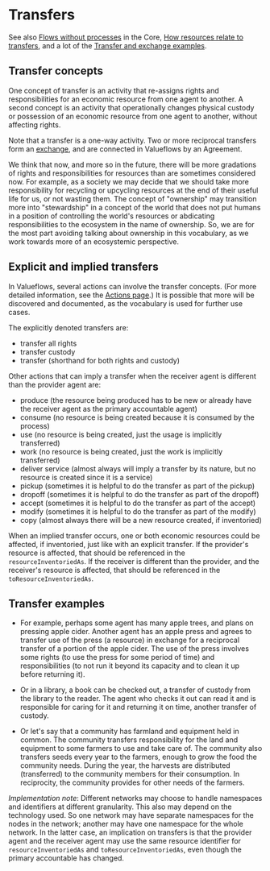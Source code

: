 # Transfers

See also [Flows without processes](../../introduction/core/#flows-without-processes) in the Core, [How resources relate to transfers](../../concepts/resources/#how-resources-relate-to-transfers), and a lot of the [Transfer and exchange examples](../../examples/ex-exchange/).

## Transfer concepts

One concept of transfer is an activity that re-assigns rights and responsibilities for an economic resource from one agent to another.  A second concept is an activity that operationally changes physical custody or possession of an economic resource from one agent to another, without affecting rights.

Note that a transfer is a one-way activity.  Two or more reciprocal transfers form an [exchange](exchanges.md), and are connected in Valueflows by an Agreement.

We think that now, and more so in the future, there will be more gradations of rights and responsibilities for resources than are sometimes considered now.  For example, as a society we may decide that we should take more responsibility for recycling or upcycling resources at the end of their useful life for us, or not wasting them.  The concept of "ownership" may transition more into "stewardship" in a concept of the world that does not put humans in a position of controlling the world's resources or abdicating responsibilities to the ecosystem in the name of ownership.  So, we are for the most part avoiding talking about ownership in this vocabulary, as we work towards more of an ecosystemic perspective.

## Explicit and implied transfers

In Valueflows, several actions can involve the transfer concepts.  (For more detailed information, see the [Actions page](actions.md).)  It is possible that more will be discovered and documented, as the vocabulary is used for further use cases.

The explicitly denoted transfers are:

* transfer all rights
* transfer custody
* transfer (shorthand for both rights and custody)

Other actions that can imply a transfer when the receiver agent is different than the provider agent are:

* produce (the resource being produced has to be new or already have the receiver agent as the primary accountable agent)
* consume (no resource is being created because it is consumed by the process)
* use (no resource is being created, just the usage is implicitly transferred)
* work (no resource is being created, just the work is implicitly transferred)
* deliver service (almost always will imply a transfer by its nature, but no resource is created since it is a service)
* pickup (sometimes it is helpful to do the transfer as part of the pickup)
* dropoff (sometimes it is helpful to do the transfer as part of the dropoff)
* accept (sometimes it is helpful to do the transfer as part of the accept)
* modify (sometimes it is helpful to do the transfer as part of the modify)
* copy (almost always there will be a new resource created, if inventoried)

When an implied transfer occurs, one or both economic resources could be affected, if inventoried, just like with an explicit transfer.  If the provider's resource is affected, that should be referenced in the `resourceInventoriedAs`.  If the receiver is different than the provider, and the receiver's resource is affected, that should be referenced in the `toResourceInventoriedAs`.

## Transfer examples

* For example, perhaps some agent has many apple trees, and plans on pressing apple cider. Another agent has an apple press and agrees to transfer use of the press (a resource) in exchange for a reciprocal transfer of a portion of the apple cider.  The use of the press involves some rights (to use the press for some period of time) and responsibilities (to not run it beyond its capacity and to clean it up before returning it).

* Or in a library, a book can be checked out, a transfer of custody from the library to the reader.  The agent who checks it out can read it and is responsible for caring for it and returning it on time, another transfer of custody.

* Or let's say that a community has farmland and equipment held in common.  The community transfers responsibility for the land and equipment to some farmers to use and take care of.  The community also transfers seeds every year to the farmers, enough to grow the food the community needs.  During the year, the harvests are distributed (transferred) to the community members for their consumption.  In reciprocity, the community provides for other needs of the farmers.

*Implementation note*: Different networks may choose to handle namespaces and identifiers at different granularity.  This also may depend on the technology used.  So one network may have separate namespaces for the nodes in the network; another may have one namespace for the whole network.  In the latter case, an implication on transfers is that the provider agent and the receiver agent may use the same resource identifier for `resourceInventoriedAs` and `toResourceInventoriedAs`, even though the primary accountable has changed.
